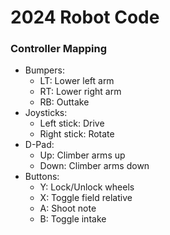 # 2024 Robot Code

### Controller Mapping
- Bumpers:
    - LT: Lower left arm
    - RT: Lower right arm
    - RB: Outtake
- Joysticks:
    - Left stick: Drive
    - Right stick: Rotate
- D-Pad:
    - Up: Climber arms up
    - Down: Climber arms down
- Buttons:
    - Y: Lock/Unlock wheels
    - X: Toggle field relative
    - A: Shoot note
    - B: Toggle intake